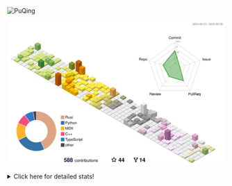 ![PuQing](https://user-images.githubusercontent.com/27223114/171565019-9a56fae6-b08b-421f-99db-7e830da42371.png)

![](./profile-3d-contrib/profile-season-animate.svg)

<details>
<summary>Click here for detailed stats!</summary>

<!--START_SECTION:waka-->
![Lines of code](https://img.shields.io/badge/From%20Hello%20World%20I%27ve%20Written-2.0%20million%20lines%20of%20code-blue)

**🐱 My GitHub Data** 

> 📦 447.9 kB Used in GitHub's Storage 
 > 
> 🏆 227 Contributions in the Year 2025
 > 
> 🚫 Not Opted to Hire
 > 
> 📜 40 Public Repositories 
 > 
> 🔑 34 Private Repositories 
 > 
**I'm an Early 🐤** 

```text
🌞 Morning                740 commits         ██░░░░░░░░░░░░░░░░░░░░░░░   08.91 % 
🌆 Daytime                3557 commits        ███████████░░░░░░░░░░░░░░   42.85 % 
🌃 Evening                1916 commits        ██████░░░░░░░░░░░░░░░░░░░   23.08 % 
🌙 Night                  2089 commits        ██████░░░░░░░░░░░░░░░░░░░   25.16 % 
```


📊 **This Week I Spent My Time On** 

```text
💬 Programming Languages: 
Other                    29 hrs 57 mins      ██████████████████░░░░░░░   73.68 % 
Python                   5 hrs 47 mins       ████░░░░░░░░░░░░░░░░░░░░░   14.24 % 
Swift                    1 hr 30 mins        █░░░░░░░░░░░░░░░░░░░░░░░░   03.73 % 
Org                      1 hr 27 mins        █░░░░░░░░░░░░░░░░░░░░░░░░   03.58 % 
Diff                     57 mins             █░░░░░░░░░░░░░░░░░░░░░░░░   02.34 % 

🔥 Editors: 
Arc                      24 hrs 42 mins      ███████████████░░░░░░░░░░   60.75 % 
Ghostty                  6 hrs 18 mins       ████░░░░░░░░░░░░░░░░░░░░░   15.49 % 
VS Code                  4 hrs 14 mins       ███░░░░░░░░░░░░░░░░░░░░░░   10.43 % 
Telegram                 2 hrs 12 mins       █░░░░░░░░░░░░░░░░░░░░░░░░   05.41 % 
Xcode                    1 hr 39 mins        █░░░░░░░░░░░░░░░░░░░░░░░░   04.08 % 

💻 Operating System: 
Mac                      36 hrs 28 mins      ██████████████████████░░░   89.70 % 
WSL                      2 hrs 5 mins        █░░░░░░░░░░░░░░░░░░░░░░░░   05.14 % 
Linux                    2 hrs 2 mins        █░░░░░░░░░░░░░░░░░░░░░░░░   05.02 % 
Windows                  3 mins              ░░░░░░░░░░░░░░░░░░░░░░░░░   00.14 % 
```


<!--END_SECTION:waka-->
</details>
